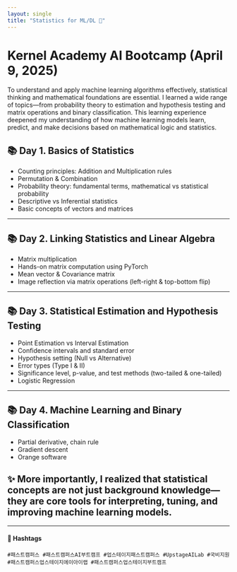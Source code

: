 ```yaml
---
layout: single
title: "Statistics for ML/DL 🌱"
---
```


# Kernel Academy AI Bootcamp (April 9, 2025)

To understand and apply machine learning algorithms effectively, statistical thinking and mathematical foundations are essential. I learned a wide range of topics—from probability theory to estimation and hypothesis testing and matrix operations and binary classification.
This learning experience deepened my understanding of how machine learning models learn, predict, and make decisions based on mathematical logic and statistics.

## 📚 Day 1. Basics of Statistics
- Counting principles: Addition and Multiplication rules
- Permutation & Combination
- Probability theory: fundamental terms, mathematical vs statistical probability
- Descriptive vs Inferential statistics
- Basic concepts of vectors and matrices

---

## 📚 Day 2. Linking Statistics and Linear Algebra
- Matrix multiplication
- Hands-on matrix computation using PyTorch
- Mean vector & Covariance matrix
- Image reflection via matrix operations (left-right & top-bottom flip)

---

## 📚 Day 3. Statistical Estimation and Hypothesis Testing
- Point Estimation vs Interval Estimation
- Confidence intervals and standard error
- Hypothesis setting (Null vs Alternative)
- Error types (Type I & II)
- Significance level, p-value, and test methods (two-tailed & one-tailed)
- Logistic Regression

---

## 📚 Day 4. Machine Learning and Binary Classification
- Partial derivative, chain rule
- Gradient descent
- Orange software



## ✨ More importantly, I realized that statistical concepts are not just background knowledge—they are core tools for interpreting, tuning, and improving machine learning models.
---

#### 🔖 Hashtags  
`#패스트캠퍼스 #패스트캠퍼스AI부트캠프 #업스테이지패스트캠퍼스 #UpstageAILab #국비지원 #패스트캠퍼스업스테이지에이아이랩 #패스트캠퍼스업스테이지부트캠프`
